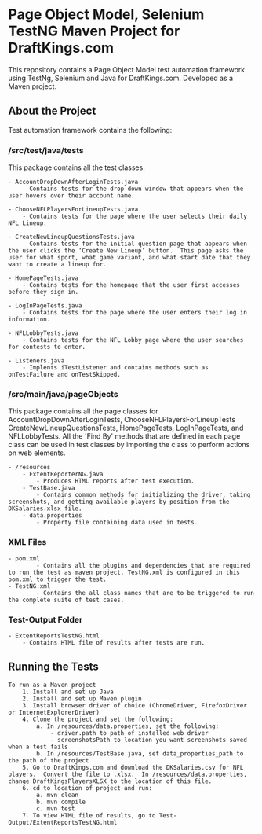 # Page Object Model, Selenium TestNG Maven Project for DraftKings.com
This repository contains a Page Object Model test automation framework using TestNg, Selenium and Java for DraftKings.com.  Developed as a Maven project.

## About the Project
Test automation framework contains the following:

### /src/test/java/tests
This package contains all the test classes.

	- AccountDropDownAfterLoginTests.java
		- Contains tests for the drop down window that appears when the user hovers over their account name.

	- ChooseNFLPlayersForLineupTests.java
		- Contains tests for the page where the user selects their daily NFL Lineup.

	- CreateNewLineupQuestionsTests.java
		- Contains tests for the initial question page that appears when the user clicks the ‘Create New Lineup’ button.  This page asks the user for what sport, what game variant, and what start date that they want to create a lineup for.

	- HomePageTests.java
		- Contains tests for the homepage that the user first accesses before they sign in.
	
	- LogInPageTests.java
		- Contains tests for the page where the user enters their log in information.

	- NFLLobbyTests.java
		- Contains tests for the NFL Lobby page where the user searches for contests to enter.

	- Listeners.java
		- Implents iTestListener and contains methods such as onTestFailure and onTestSkipped.

### /src/main/java/pageObjects
This package contains all the page classes for AccountDropDownAfterLoginTests, ChooseNFLPlayersForLineupTests CreateNewLineupQuestionsTests, HomePageTests, LogInPageTests, and NFLLobbyTests. All the 'Find By' methods that are defined in each page class can be used in test classes by importing the class to perform actions on web elements.

	- /resources
		- ExtentReporterNG.java
			- Produces HTML reports after test execution.
		- TestBase.java
			- Contains common methods for initializing the driver, taking screenshots, and getting available players by position from the DKSalaries.xlsx file.
		- data.properties
			- Property file containing data used in tests.

### XML Files
 	- pom.xml 
    		- Contains all the plugins and dependencies that are required to run the test as maven project. TestNG.xml is configured in this pom.xml to trigger the test.
  	- TestNG.xml
    		- Contains the all class names that are to be triggered to run the complete suite of test cases.
  
### Test-Output Folder
	- ExtentReportsTestNG.html
		- Contains HTML file of results after tests are run.

## Running the Tests
	To run as a Maven project 
		1. Install and set up Java
		2. Install and set up Maven plugin
		3. Install browser driver of choice (ChromeDriver, FirefoxDriver or InternetExplorerDriver)
		4. Clone the project and set the following:
			a. In /resources/data.properties, set the following:
				- driver.path to path of installed web driver
				- screenshotsPath to location you want screenshots saved when a test fails 
			b. In /resources/TestBase.java, set data_properties_path to the path of the project
		5. Go to DraftKings.com and download the DKSalaries.csv for NFL players.  Convert the file to .xlsx.  In /resources/data.properties, change DraftKingsPlayersXLSX to the location of this file.
		6. cd to location of project and run:
			a. mvn clean
			b. mvn compile
			c. mvn test
		7. To view HTML file of results, go to Test-Output/ExtentReportsTestNG.html
